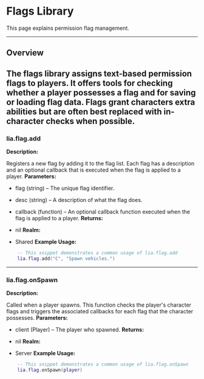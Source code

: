 # Flags Library

This page explains permission flag management.

---

## Overview

The flags library assigns text-based permission flags to players. It offers tools for checking whether a player possesses a flag and for saving or loading flag data. Flags grant characters extra abilities but are often best replaced with in-character checks when possible.
---

### lia.flag.add

    
**Description:**

Registers a new flag by adding it to the flag list.
Each flag has a description and an optional callback that is executed when the flag is applied to a player.
**Parameters:**

* flag (string) – The unique flag identifier.
* desc (string) – A description of what the flag does.
* callback (function) – An optional callback function executed when the flag is applied to a player.
**Returns:**

* nil
**Realm:**

* Shared
**Example Usage:**

```lua
    -- This snippet demonstrates a common usage of lia.flag.add
    lia.flag.add("C", "Spawn vehicles.")
```

---


### lia.flag.onSpawn

    
**Description:**

Called when a player spawns. This function checks the player's character flags and triggers
the associated callbacks for each flag that the character possesses.
**Parameters:**

* client (Player) – The player who spawned.
**Returns:**

* nil
**Realm:**

* Server
**Example Usage:**

```lua
    -- This snippet demonstrates a common usage of lia.flag.onSpawn
    lia.flag.onSpawn(player)
```
